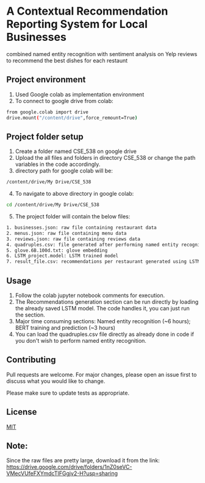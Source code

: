 # A Contextual Recommendation Reporting System for Local Businesses
combined named entity recognition with sentiment analysis on Yelp reviews to recommend the best dishes for each restaunt

## Project environment
1. Used Google colab as implementation environment
2. To connect to google drive from colab:

```bash
from google.colab import drive
drive.mount("/content/drive",force_remount=True)
```


## Project folder setup
1. Create a folder named CSE_538 on google drive
2. Upload the all files and folders in directory CSE_538 or change the path variables in the code accordingly.
3. directory path for google colab will be:

```bash
/content/drive/My Drive/CSE_538
```
4. To navigate to above directory in google colab:

```bash
cd /content/drive/My Drive/CSE_538
```
5. The project folder will contain the below files:

```bash
1. businesses.json: raw file containing restaurant data
2. menus.json: raw file containing menu data
3. reviews.json: raw file containing reviews data
4. quadruples.csv: file generated after performing named entity recognition
5. glove.6B.100d.txt: glove embedding
6. LSTM_project.model: LSTM trained model
7. result_file.csv: recommendations per restaurant generated using LSTM model

```
## Usage
1. Follow the colab jupyter notebook comments for execution.
2. The Recommendations generation section can be run directly by loading the already saved LSTM model. The code handles it, you can just run the section.
3. Major time consuming sections: Named entity recognition (~6 hours); BERT training and prediction (~3 hours)
4. You can load the quadruples.csv file directly as already done in code if you don't wish to perform named entity recognition.

## Contributing
Pull requests are welcome. For major changes, please open an issue first to discuss what you would like to change.

Please make sure to update tests as appropriate.

## License
[MIT](https://choosealicense.com/licenses/mit/)

## Note: 
Since the raw files are pretty large, download it from the link: https://drive.google.com/drive/folders/1nZ0seVC-VMecVUfeFXYmdcTIFGgjv2-H?usp=sharing
